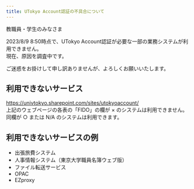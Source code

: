 ```yaml
---
title: UTokyo Account認証の不具合について
---
```


教職員・学生のみなさま

2023/8/9 8:50時点で、UTokyo Account認証が必要な一部の業務システムが利用できません。  
現在、原因を調査中です。

ご迷惑をお掛けして申し訳ありませんが、よろしくお願いいたします。

## 利用できないサービス

https://univtokyo.sharepoint.com/sites/utokyoaccount/  
上記のウェブページの各表の「FIDO」の欄が × のシステムは利用できません。  
同欄が ○ または N/A のシステムは利用できます。

## 利用できないサービスの例

- 出張旅費システム
- 人事情報システム（東京大学職員名簿ウェブ版）
- ファイル転送サービス
- OPAC
- EZproxy
